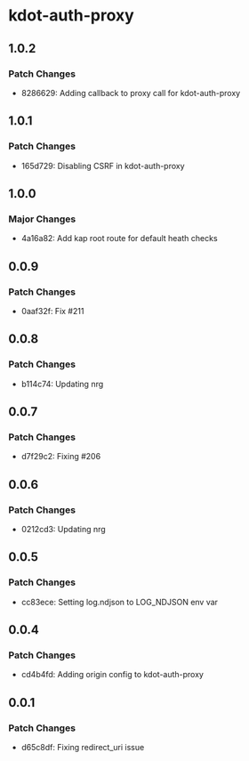 # kdot-auth-proxy

## 1.0.2

### Patch Changes

- 8286629: Adding callback to proxy call for kdot-auth-proxy

## 1.0.1

### Patch Changes

- 165d729: Disabling CSRF in kdot-auth-proxy

## 1.0.0

### Major Changes

- 4a16a82: Add kap root route for default heath checks

## 0.0.9

### Patch Changes

- 0aaf32f: Fix #211

## 0.0.8

### Patch Changes

- b114c74: Updating nrg

## 0.0.7

### Patch Changes

- d7f29c2: Fixing #206

## 0.0.6

### Patch Changes

- 0212cd3: Updating nrg

## 0.0.5

### Patch Changes

- cc83ece: Setting log.ndjson to LOG_NDJSON env var

## 0.0.4

### Patch Changes

- cd4b4fd: Adding origin config to kdot-auth-proxy

## 0.0.1

### Patch Changes

- d65c8df: Fixing redirect_uri issue
